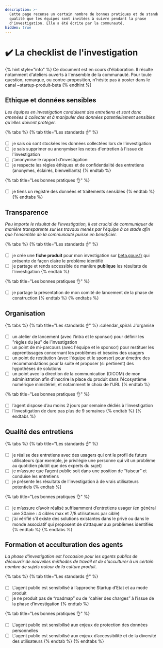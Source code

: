 ```yaml
---
description: >-
  Cette page recense un certain nombre de bonnes pratiques et de standards de
  qualité que les équipes sont invitées à suivre pendant la phase
  d'investigation. Elle a été écrite par la communauté.
hidden: true
---
```


# ✔️ La checklist de l'investigation

{% hint style="info" %}
Ce document est en cours d'élaboration. Il résulte notamment d'ateliers ouverts à l'ensemble de la communauté. Pour toute question, remarque, ou contre-proposition, n'hésite pas à poster dans le canal \~startup-produit-beta
{% endhint %}

## Ethique et données sensibles

_Les équipes en investigation conduisent des entretiens et sont donc amenées à collecter et à manipuler des données potentiellement sensibles qu'elles doivent protéger._

{% tabs %}
{% tab title="Les standards ☝️" %}
* [ ] je sais où sont stockées les données collectées lors de l'investigation
* [ ] je sais supprimer ou anonymiser les notes d'entretien à l'issue de l'investigation
* [ ] j'anonymise le rapport d'investigation
* [ ] je respecte les règles éthiques et de confidentialité des entretiens (anonymes, éclairés, bienveillants)
{% endtab %}

{% tab title="Les bonnes pratiques 👌" %}
* [ ] je tiens un registre des données et traitements sensibles
{% endtab %}
{% endtabs %}

## Transparence

_Peu importe le résultat de l'investigation, il est crucial de communiquer de manière transparente sur les travaux menés par l'équipe à ce stade afin que l'ensemble de la communauté puisse en bénéficier._

{% tabs %}
{% tab title="Les standards ☝️" %}
* [ ] je crée une **fiche produit** pour mon investigation sur [beta.gouv.fr](http://beta.gouv.fr) qui présente de façon claire le problème identifié
* [ ] je partage et rends accessible de manière **publique** les résultats de l’investigation
{% endtab %}

{% tab title="Les bonnes pratiques 👌" %}
* [ ] je partage la présentation de mon comité de lancement de la phase de construction
{% endtab %}
{% endtabs %}

## Organisation

{% tabs %}
{% tab title="Les standards ☝️" %}
:calendar\_spiral: J'organise

* [ ] un atelier de lancement (avec l'intra et le sponsor) pour définir les "règles du jeu" de l’investigation
* [ ] un point de mi-parcours (avec l'équipe et le sponsor) pour restituer les apprentissages concernant les problèmes et besoins des usagers
* [ ] un point de restitution (avec l'équipe et le sponsor) pour émettre des recommandations pour la suite et proposer (si pertinent) des hypothèses de solutions
* [ ] un point avec la direction de la communication (DICOM) de mon administration afin d'inscrire la place du produit dans l'écosystème numérique ministériel, et notamment le choix de l'URL
{% endtab %}

{% tab title="Les bonnes pratiques 👌" %}
* [ ] l’agent dispose d’au moins 2 jours par semaine dédiés à l’investigation
* [ ] l’investigation de dure pas plus de 9 semaines
{% endtab %}
{% endtabs %}

## Qualité des entretiens

{% tabs %}
{% tab title="Les standards ☝️" %}
* [ ] je réalise des entretiens avec des usagers qui ont le profil de futurs utilisateurs (par exemple, je privilégie une personne qui vit un problème au quotidien plutôt que des experts du sujet)
* [ ] je m’assure que l’agent public soit dans une position de “faiseur” et conduise les entretiens
* [ ] je présente les résultats de l’investigation à de vrais utilisateurs potentiels
{% endtab %}

{% tab title="Les bonnes pratiques 👌" %}
* [ ] je m’assure d’avoir réalisé suffisamment d’entretiens usager (en général une 30aine : 4 cibles max et 7/8 utilisateurs par cible)
* [ ] j’ai vérifié s’il existe des solutions existantes dans le privé ou dans le monde associatif qui proposent de s’attaquer aux problèmes identifiés
{% endtab %}
{% endtabs %}

## Formation et acculturation des agents

_La phase d'investigation est l'occasion pour les agents publics de découvrir de nouvelles méthodes de travail et de s'acculturer à un certain nombre de sujets autour de la culture produit._

{% tabs %}
{% tab title="Les standards ☝️" %}
* [ ] L'agent public est sensibilisé à l’approche Startup d’Etat et au mode produit
* [ ] je ne produit pas de “roadmap” ou de “cahier des charges” à l’issue de la phase d’investigation
{% endtab %}

{% tab title="Les bonnes pratiques 👌" %}
* [ ] L'agent public est sensibilisé aux enjeux de protection des données personnelles
* [ ] L'agent public est sensibilisé aux enjeux d’accessibilité et de la diversité des utilisateurs
{% endtab %}
{% endtabs %}
